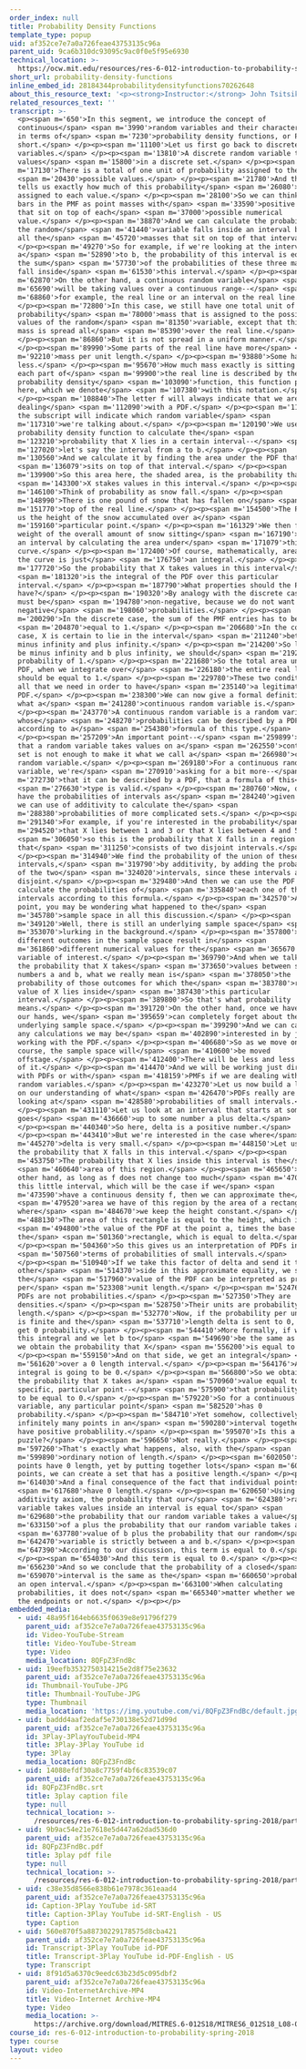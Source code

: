 ```yaml
---
order_index: null
title: Probability Density Functions
template_type: popup
uid: af352ce7e7a0a726feae43753135c96a
parent_uid: 9ca6b310dc93095c9ac0f0e5f95e6930
technical_location: >-
  https://ocw.mit.edu/resources/res-6-012-introduction-to-probability-spring-2018/part-i-the-fundamentals/probability-density-functions
short_url: probability-density-functions
inline_embed_id: 28184344probabilitydensityfunctions70262648
about_this_resource_text: '<p><strong>Instructor:</strong> John Tsitsiklis</p>'
related_resources_text: ''
transcript: >-
  <p><span m='650'>In this segment, we introduce the concept of
  continuous</span> <span m='3990'>random variables and their characterization
  in terms of</span> <span m='7230'>probability density functions, or PDFs for
  short.</span> </p><p><span m='11100'>Let us first go back to discrete random
  variables.</span> </p><p><span m='13810'>A discrete random variable takes
  values</span> <span m='15800'>in a discrete set.</span> </p><p><span
  m='17130'>There is a total of one unit of probability assigned to the</span>
  <span m='20430'>possible values.</span> </p><p><span m='21780'>And the PMF
  tells us exactly how much of this probability</span> <span m='26080'>is
  assigned to each value.</span> </p><p><span m='28100'>So we can think of the
  bars in the PMF as point masses with</span> <span m='33590'>positive weight
  that sit on top of each</span> <span m='37000'>possible numerical
  value.</span> </p><p><span m='38870'>And we can calculate the probability that
  the random</span> <span m='41440'>variable falls inside an interval by adding
  all the</span> <span m='45720'>masses that sit on top of that interval.</span>
  </p><p><span m='49270'>So for example, if we're looking at the interval from
  a</span> <span m='52890'>to b, the probability of this interval is equal to
  the sum</span> <span m='57730'>of the probabilities of these three masses that
  fall inside</span> <span m='61530'>this interval.</span> </p><p><span
  m='62870'>On the other hand, a continuous random variable</span> <span
  m='65690'>will be taking values over a continuous range--</span> <span
  m='68860'>for example, the real line or an interval on the real line.</span>
  </p><p><span m='72800'>In this case, we still have one total unit of
  probability</span> <span m='78000'>mass that is assigned to the possible
  values of the random</span> <span m='81350'>variable, except that this unit of
  mass is spread all</span> <span m='85390'>over the real line.</span>
  </p><p><span m='86860'>But it is not spread in a uniform manner.</span>
  </p><p><span m='89990'>Some parts of the real line have more</span> <span
  m='92210'>mass per unit length.</span> </p><p><span m='93880'>Some have
  less.</span> </p><p><span m='95670'>How much mass exactly is sitting on top of
  each part of</span> <span m='99900'>the real line is described by the
  probability density</span> <span m='103090'>function, this function plotted
  here, which we denote</span> <span m='107380'>with this notation.</span>
  </p><p><span m='108840'>The letter f will always indicate that we are
  dealing</span> <span m='112090'>with a PDF.</span> </p><p><span m='113440'>And
  the subscript will indicate which random variable</span> <span
  m='117310'>we're talking about.</span> </p><p><span m='120190'>We use the
  probability density function to calculate the</span> <span
  m='123210'>probability that X lies in a certain interval--</span> <span
  m='127020'>let's say the interval from a to b.</span> </p><p><span
  m='130560'>And we calculate it by finding the area under the PDF that</span>
  <span m='136079'>sits on top of that interval.</span> </p><p><span
  m='139900'>So this area here, the shaded area, is the probability that</span>
  <span m='143300'>X stakes values in this interval.</span> </p><p><span
  m='146100'>Think of probability as snow fall.</span> </p><p><span
  m='148990'>There is one pound of snow that has fallen on</span> <span
  m='151770'>top of the real line.</span> </p><p><span m='154500'>The PDF tells
  us the height of the snow accumulated over a</span> <span
  m='159160'>particular point.</span> </p><p><span m='161329'>We then find the
  weight of the overall amount of snow sitting</span> <span m='167190'>on top of
  an interval by calculating the area under</span> <span m='171079'>this
  curve.</span> </p><p><span m='172400'>Of course, mathematically, area under
  the curve is just</span> <span m='176750'>an integral.</span> </p><p><span
  m='177720'>So the probability that X takes values in this interval</span>
  <span m='181320'>is the integral of the PDF over this particular
  interval.</span> </p><p><span m='187790'>What properties should the PDF
  have?</span> </p><p><span m='190320'>By analogy with the discrete case, a PDF
  must be</span> <span m='194780'>non-negative, because we do not want to get
  negative</span> <span m='198060'>probabilities.</span> </p><p><span
  m='200290'>In the discrete case, the sum of the PMF entries has to be</span>
  <span m='204870'>equal to 1.</span> </p><p><span m='206680'>In the continuous
  case, X is certain to lie in the interval</span> <span m='211240'>between
  minus infinity and plus infinity.</span> </p><p><span m='214200'>So letting a
  be minus infinity and b plus infinity, we should</span> <span m='219260'>get a
  probability of 1.</span> </p><p><span m='221680'>So the total area under the
  PDF, when we integrate over</span> <span m='226180'>the entire real line,
  should be equal to 1.</span> </p><p><span m='229780'>These two conditions are
  all that we need in order to have</span> <span m='235140'>a legitimate
  PDF.</span> </p><p><span m='238300'>We can now give a formal definition of
  what a</span> <span m='241280'>continuous random variable is.</span>
  </p><p><span m='243770'>A continuous random variable is a random variable
  whose</span> <span m='248270'>probabilities can be described by a PDF
  according to a</span> <span m='254380'>formula of this type.</span>
  </p><p><span m='257209'>An important point--</span> <span m='259899'>the fact
  that a random variable takes values on a</span> <span m='262550'>continuous
  set is not enough to make it what we call a</span> <span m='266980'>continuous
  random variable.</span> </p><p><span m='269180'>For a continuous random
  variable, we're</span> <span m='270910'>asking for a bit more--</span> <span
  m='272730'>that it can be described by a PDF, that a formula of this</span>
  <span m='276630'>type is valid.</span> </p><p><span m='280760'>Now, once we
  have the probabilities of intervals as</span> <span m='284240'>given by a PDF,
  we can use of additivity to calculate the</span> <span
  m='288380'>probabilities of more complicated sets.</span> </p><p><span
  m='291340'>For example, if you're interested in the probability</span> <span
  m='294520'>that X lies between 1 and 3 or that X lies between 4 and 5--</span>
  <span m='306050'>so this is the probability that X falls in a region
  that</span> <span m='311250'>consists of two disjoint intervals.</span>
  </p><p><span m='314940'>We find the probability of the union of these two
  intervals,</span> <span m='319790'>by additivity, by adding the probabilities
  of the two</span> <span m='324020'>intervals, since these intervals are
  disjoint.</span> </p><p><span m='329480'>And then we can use the PDF to
  calculate the probabilities of</span> <span m='335840'>each one of these
  intervals according to this formula.</span> </p><p><span m='342570'>At this
  point, you may be wondering what happened to the</span> <span
  m='345780'>sample space in all this discussion.</span> </p><p><span
  m='349120'>Well, there is still an underlying sample space</span> <span
  m='353070'>lurking in the background.</span> </p><p><span m='357800'>And
  different outcomes in the sample space result in</span> <span
  m='361860'>different numerical values for the</span> <span m='365670'>random
  variable of interest.</span> </p><p><span m='369790'>And when we talk about
  the probability that X takes</span> <span m='373650'>values between some
  numbers a and b, what we really mean is</span> <span m='378050'>the
  probability of those outcomes for which the</span> <span m='383780'>resulting
  value of X lies inside</span> <span m='387430'>this particular
  interval.</span> </p><p><span m='389800'>So that's what probability
  means.</span> </p><p><span m='391720'>On the other hand, once we have a PDF in
  our hands, we</span> <span m='395659'>can completely forget about the
  underlying sample space.</span> </p><p><span m='399290'>And we can carry out
  any calculations we may be</span> <span m='402890'>interested in by just
  working with the PDF.</span> </p><p><span m='406680'>So as we move on in this
  course, the sample space will</span> <span m='410600'>be moved
  offstage.</span> </p><p><span m='412400'>There will be less and less mention
  of it.</span> </p><p><span m='414470'>And we will be working just directly
  with PDFs or with</span> <span m='418159'>PMFs if we are dealing with discrete
  random variables.</span> </p><p><span m='423270'>Let us now build a little bit
  on our understanding of what</span> <span m='426470'>PDFs really are by
  looking at</span> <span m='428580'>probabilities of small intervals.</span>
  </p><p><span m='431110'>Let us look at an interval that starts at some a and
  goes</span> <span m='436660'>up to some number a plus delta.</span>
  </p><p><span m='440340'>So here, delta is a positive number.</span>
  </p><p><span m='443410'>But we're interested in the case where</span> <span
  m='445270'>delta is very small.</span> </p><p><span m='448150'>Let us look at
  the probability that X falls in this interval.</span> </p><p><span
  m='453750'>The probability that X lies inside this interval is the</span>
  <span m='460640'>area of this region.</span> </p><p><span m='465650'>On the
  other hand, as long as f does not change too much</span> <span m='470630'>over
  this little interval, which will be the case if we</span> <span
  m='473590'>have a continuous density f, then we can approximate the</span>
  <span m='479520'>area we have of this region by the area of a rectangle
  where</span> <span m='484670'>we keep the height constant.</span> </p><p><span
  m='488130'>The area of this rectangle is equal to the height, which is</span>
  <span m='494800'>the value of the PDF at the point a, times the base of
  the</span> <span m='501360'>rectangle, which is equal to delta.</span>
  </p><p><span m='504360'>So this gives us an interpretation of PDFs in</span>
  <span m='507560'>terms of probabilities of small intervals.</span>
  </p><p><span m='510940'>If we take this factor of delta and send it to the
  other</span> <span m='514370'>side in this approximate equality, we see that
  the</span> <span m='517960'>value of the PDF can be interpreted as probability
  per</span> <span m='523308'>unit length.</span> </p><p><span m='524760'>So
  PDFs are not probabilities.</span> </p><p><span m='527350'>They are
  densities.</span> </p><p><span m='528750'>Their units are probability per unit
  length.</span> </p><p><span m='532770'>Now, if the probability per unit length
  is finite and the</span> <span m='537710'>length delta is sent to 0, we will
  get 0 probability.</span> </p><p><span m='544410'>More formally, if we look at
  this integral and we let b to</span> <span m='549690'>be the same as a, then
  we obtain the probability that X</span> <span m='556200'>is equal to a.</span>
  </p><p><span m='559150'>And on that side, we get an integral</span> <span
  m='561620'>over a 0 length interval.</span> </p><p><span m='564176'>And that
  integral is going to be 0.</span> </p><p><span m='566800'>So we obtain that
  the probability that X takes a</span> <span m='570960'>value equal to a
  specific, particular point--</span> <span m='575900'>that probability is going
  to be equal to 0.</span> </p><p><span m='579220'>So for a continuous random
  variable, any particular point</span> <span m='582520'>has 0
  probability.</span> </p><p><span m='584710'>Yet somehow, collectively, the
  infinitely many points in an</span> <span m='590280'>interval together will
  have positive probablility.</span> </p><p><span m='595070'>Is this a
  puzzle?</span> </p><p><span m='596650'>Not really.</span> </p><p><span
  m='597260'>That's exactly what happens, also, with the</span> <span
  m='599890'>ordinary notion of length.</span> </p><p><span m='602050'>Single
  points have 0 length, yet by putting together lots</span> <span m='606590'>of
  points, we can create a set that has a positive length.</span> </p><p><span
  m='614030'>And a final consequence of the fact that individual points</span>
  <span m='617680'>have 0 length.</span> </p><p><span m='620650'>Using the
  additivity axiom, the probability that our</span> <span m='624380'>random
  variable takes values inside an interval is equal to</span> <span
  m='629680'>the probability that our random variable takes a value</span> <span
  m='633150'>of a plus the probability that our random variable takes a</span>
  <span m='637780'>value of b plus the probability that our random</span> <span
  m='642470'>variable is strictly between a and b.</span> </p><p><span
  m='647390'>According to our discussion, this term is equal to 0.</span>
  </p><p><span m='654030'>And this term is equal to 0.</span> </p><p><span
  m='656230'>And so we conclude that the probability of a closed</span> <span
  m='659070'>interval is the same as the</span> <span m='660650'>probability of
  an open interval.</span> </p><p><span m='663100'>When calculating
  probabilities, it does not</span> <span m='665340'>matter whether we include
  the endpoints or not.</span> </p><p></p>
embedded_media:
  - uid: 48a95f164eb6635f0639e8e91796f279
    parent_uid: af352ce7e7a0a726feae43753135c96a
    id: Video-YouTube-Stream
    title: Video-YouTube-Stream
    type: Video
    media_location: 8QFpZ3FndBc
  - uid: 19eefb3532750314215e2d8f75e23632
    parent_uid: af352ce7e7a0a726feae43753135c96a
    id: Thumbnail-YouTube-JPG
    title: Thumbnail-YouTube-JPG
    type: Thumbnail
    media_location: 'https://img.youtube.com/vi/8QFpZ3FndBc/default.jpg'
  - uid: baddd4aaf2edaf5e730138e52d71d99d
    parent_uid: af352ce7e7a0a726feae43753135c96a
    id: 3Play-3PlayYouTubeid-MP4
    title: 3Play-3Play YouTube id
    type: 3Play
    media_location: 8QFpZ3FndBc
  - uid: 14088efdf30a8c7759f4bf6c83539c07
    parent_uid: af352ce7e7a0a726feae43753135c96a
    id: 8QFpZ3FndBc.srt
    title: 3play caption file
    type: null
    technical_location: >-
      /resources/res-6-012-introduction-to-probability-spring-2018/part-i-the-fundamentals/probability-density-functions/8QFpZ3FndBc.srt
  - uid: 9b9ac54e21e7618e5d447a62dad536d0
    parent_uid: af352ce7e7a0a726feae43753135c96a
    id: 8QFpZ3FndBc.pdf
    title: 3play pdf file
    type: null
    technical_location: >-
      /resources/res-6-012-introduction-to-probability-spring-2018/part-i-the-fundamentals/probability-density-functions/8QFpZ3FndBc.pdf
  - uid: c38e35d8566e838b61e7978c361eaad4
    parent_uid: af352ce7e7a0a726feae43753135c96a
    id: Caption-3Play YouTube id-SRT
    title: Caption-3Play YouTube id-SRT-English - US
    type: Caption
  - uid: 560e870f5a88730229178575d8cba421
    parent_uid: af352ce7e7a0a726feae43753135c96a
    id: Transcript-3Play YouTube id-PDF
    title: Transcript-3Play YouTube id-PDF-English - US
    type: Transcript
  - uid: 8f91d5a6370c9eedc63b23d5c095dbf2
    parent_uid: af352ce7e7a0a726feae43753135c96a
    id: Video-InternetArchive-MP4
    title: Video-Internet Archive-MP4
    type: Video
    media_location: >-
      https://archive.org/download/MITRES.6-012S18/MITRES6_012S18_L08-02_300k.mp4
course_id: res-6-012-introduction-to-probability-spring-2018
type: course
layout: video
---
```

